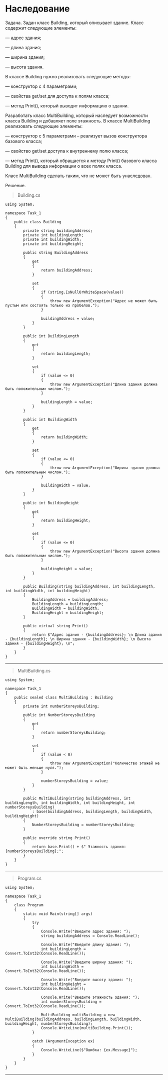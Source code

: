 # Наследование

Задача. Задан класс Building, который описывает здание. Класс содержит следующие элементы:

— адрес здания;

— длина здания;

— ширина здания;

— высота здания.

В классе Building нужно реализовать следующие методы:

— конструктор с 4 параметрами;

— свойства get/set для доступа к полям класса;

— метод Print(), который выводит информацию о здании.

Разработать класс MultiBuilding, который наследует возможности класса Building и добавляет поле этажность. В классе MultiBuilding реализовать следующие элементы:

— конструктор с 5 параметрами – реализует вызов конструктора базового класса;

— свойство get/set доступа к внутреннему полю класса;

— метод Print(), который обращается к методу Print() базового класса Building для вывода информации о всех полях класса.

Класс MultiBuilding сделать таким, что не может быть унаследован.

Решение.

> Building.cs
```
using System;

namespace Task_1
{
    public class Building
    {
        private string buildingAddress;
        private int buildingLength;
        private int buildingWidth;
        private int buildingHeight;

        public string BuildingAddress
        {
            get
            {
                return buildingAddress;
            }

            set
            {
                if (string.IsNullOrWhiteSpace(value))
                {
                    throw new ArgumentException("Адрес не может быть пустым или состоять только из пробелов.");
                }

                buildingAddress = value;
            }
        }

        public int BuildingLength
        {
            get
            {
                return buildingLength;
            }

            set
            {
                if (value <= 0)
                {
                    throw new ArgumentException("Длина здания должна быть положительным числом.");
                }

                buildingLength = value;
            }
        }

        public int BuildingWidth
        {
            get
            {
                return buildingWidth;
            }

            set
            {
                if (value <= 0)
                {
                    throw new ArgumentException("Ширина здания должна быть положительным числом.");
                }

                buildingWidth = value;
            }
        }

        public int BuildingHeight
        {
            get
            {
                return buildingHeight;
            }

            set
            {
                if (value <= 0)
                {
                    throw new ArgumentException("Высота здания должна быть положительным числом.");
                }

                buildingHeight = value;
            }
        }

        public Building(string buildingAddress, int buildingLength, int buildingWidth, int buildingHeight)
        {
            BuildingAddress = buildingAddress;
            BuildingLength = buildingLength;
            BuildingWidth = buildingWidth;
            BuildingHeight = buildingHeight;
        }

        public virtual string Print()
        {
            return $"Адрес здания - {buildingAddress}; \n Длина здания - {buildingLength}; \n Ширина здания - {buildingWidth}; \n Высота здания - {buildingHeight}; \n";
        }
    }
}
```
___

> MultiBuilding.cs
```
using System;

namespace Task_1
{
    public sealed class MultiBuilding : Building
    {
        private int numberStoreysBuilding;

        public int NumberStoreysBuilding
        {
            get
            {
                return numberStoreysBuilding;
            }

            set
            {
                if (value < 0)
                {
                    throw new ArgumentException("Количество этажей не может быть меньше нуля.");
                }

                numberStoreysBuilding = value;
            }
        }

        public MultiBuilding(string buildingAddress, int buildingLength, int buildingWidth, int buildingHeight, int numberStoreysBuilding)
            : base(buildingAddress, buildingLength, buildingWidth, buildingHeight)
        {
            NumberStoreysBuilding = numberStoreysBuilding;
        }

        public override string Print()
        {
            return base.Print() + $" Этажность здания: {numberStoreysBuilding};";
        }
    }
}
```
___

> Program.cs
```
using System;

namespace Task_1
{
    class Program
    {
        static void Main(string[] args)
        {
            try
            {
                Console.Write("Введите адрес здания: ");
                string buildingAddress = Console.ReadLine();

                Console.Write("Введите длину здания: ");
                int buildingLength = Convert.ToInt32(Console.ReadLine());

                Console.Write("Введите ширину здания: ");
                int buildingWidth = Convert.ToInt32(Console.ReadLine());

                Console.Write("Введите высоту здания: ");
                int buildingHeight = Convert.ToInt32(Console.ReadLine());

                Console.Write("Введите этажность здания: ");
                int numberStoreysBuilding = Convert.ToInt32(Console.ReadLine());

                MultiBuilding multiBuilding = new MultiBuilding(buildingAddress, buildingLength, buildingWidth, buildingHeight, numberStoreysBuilding);
                Console.WriteLine(multiBuilding.Print());
            }

            catch (ArgumentException ex)
            {
                Console.WriteLine($"Ошибка: {ex.Message}");
            }
        }
    }
}
```
___
